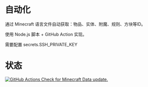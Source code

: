 # 自动化

通过 Minecraft 语言文件自动获取：物品、实体、附魔、规则、方块等ID。

使用 Node.js 脚本 + GitHub Action 实现。

需要配置 secrets.SSH_PRIVATE_KEY

# 状态

[![GitHub Actions Check for Minecraft Data update.](https://github.com/wifi-left/auto-mcdata/actions/workflows/update.yml/badge.svg)](https://github.com/wifi-left/auto-mcdata/actions/workflows/update.yml)